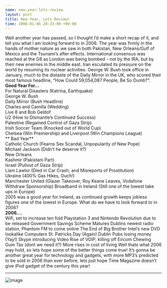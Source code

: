 ```yaml
--- 
name: new-year-lets-review 
layout: post 
title: New Year, Lets Review! 
time: 2006-01-06 20:33:00 +00:00 
--- 
```


Well another year has
passed, so I thought I’d make a short recap of it, and tell you what I
am looking forward to in 2006. The year was firmly in the hands of
mother nature as we saw in both Pakistan, New Orleans/Gulf of Mexico and
the Tsunami’s after effects. International consensus was reached at the
G8 as London was being bombed - not by the IRA, but by their new enemies
in the middle east. Iran esculated its pressure on the world by resuming
its nuclear activities. George W. Bush took office in January, much to
the distaste of the Daily Mirror in the UK, who scored their most famous
headline, “How Could 59,054,087 People, Be So Dumb?”.  
**Good Year For…**  
For Natural Disasters (Katrina, Earthquake)  
George W. Bush  
Daily Mirror (Bush Headline)  
Charles and Camilla (Wedding)  
Live 8 and Bob Geldof  
U2 (How to Dismantle’s Continued Success)  
Palestine (Regained Control of Gaza Strip)  
Irish Soccer Team (Knocked out of World Cup)  
Chelsea (Win Premiership) and Liverpool (Win Champions League)  
** Bad Year**  
Catholic Church (Fearns Sex Scandal, Unpopularity of New Pope)  
Michael Jackson (Didn’t he deserve it?)  
New Orleans  
Kashmir (Pakistani Part)  
Israel (Pullout of Gaza Strip)  
Liam Lawlor (Died in Car Crash, and Misreports of Prostitution)  
Ukraine (400% Gas Hikes, Ouch!)  
Manchester United (Glazer Takeover, Roy Keane Leaves, Vodafone Withdraw
Sponsorship) Broadband in Ireland (Still one of the lowest take ups in
Europe)  
2005 was a good year for Ireland, as continued growth keeps jobless
figures one of the lowest in Europe. What do we have to look forward to
in 2006?  
**2006….**  
Wifi, set to increase ten fold Playstation 3 and Nintendo Revolution due
to be released Government Savings Scheme Matures Dublins newest radio
station, Phantom FM to come online The End of Big Brother Intel’s new
DVD lookalike Computers St. Patricks Day (Again) Dublin Pubs losing
money (Yay!) Skype introducing Video Rise of VOIP, killing off Eircom
Chewing Gum Tax (dont we need it?) More rises in cost of living Well
thats what 2006 may hold, so lets hope some of the better things come
true! It’s gonna be another great year for technology and gadgets, with
more MP3’s predicted to be sold in 2006 than ever before, lets just hope
Time Magazine doesn’t give iPod gadget of the century this year!   
****
![image](https://blogger.googleusercontent.com/tracker/7231752728434532377-4407738513395154499?l=neil.grogan.ie)
